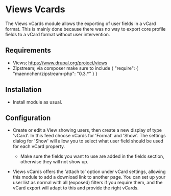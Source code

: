 Views Vcards
============

The Views vCards module allows the exporting of user fields in a vCard format.
This is mainly done because there was no way to export core profile fields to a
vCard format without user intervention.

Requirements
------------

- Views; https://www.drupal.org/project/views
- Zipstream; via composer make sure to include
{
    "require": {
        "maennchen/zipstream-php": "0.3.*"
    }
}

Installation
------------

- Install module as usual.

Configuration
-------------

- Create or edit a View showing users, then create a new display of type
  'vCard'. In this feed choose vCards for 'Format' and 'Show'. The settings
  dialog for 'Show' will allow you to select what user field should be used
  for each vCard property.

    - Make sure the fields you want to use are added in the fields section,
      otherwise they will not show up.

- Views vCards offers the 'attach to' option under vCard settings, allowing
  this module to add a download link to another page. You can set up your user
	list as normal with all (exposed) filters if you require them, and the vCard
  export will adapt to this and provide the right vCards.
